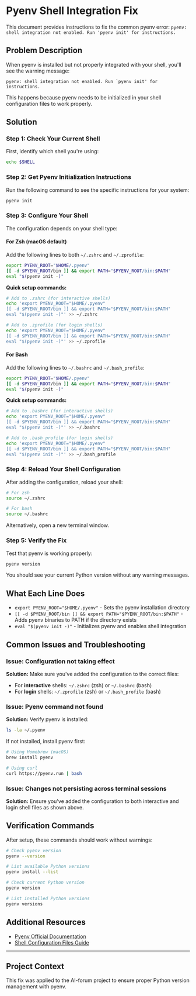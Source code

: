 # Pyenv Shell Integration Fix

This document provides instructions to fix the common pyenv error: `pyenv: shell integration not enabled. Run 'pyenv init' for instructions.`

## Problem Description

When pyenv is installed but not properly integrated with your shell, you'll see the warning message:
```
pyenv: shell integration not enabled. Run `pyenv init' for instructions.
```

This happens because pyenv needs to be initialized in your shell configuration files to work properly.

## Solution

### Step 1: Check Your Current Shell

First, identify which shell you're using:

```bash
echo $SHELL
```

### Step 2: Get Pyenv Initialization Instructions

Run the following command to see the specific instructions for your system:

```bash
pyenv init
```

### Step 3: Configure Your Shell

The configuration depends on your shell type:

#### For Zsh (macOS default)

Add the following lines to both `~/.zshrc` and `~/.zprofile`:

```bash
export PYENV_ROOT="$HOME/.pyenv"
[[ -d $PYENV_ROOT/bin ]] && export PATH="$PYENV_ROOT/bin:$PATH"
eval "$(pyenv init -)"
```

**Quick setup commands:**

```bash
# Add to .zshrc (for interactive shells)
echo 'export PYENV_ROOT="$HOME/.pyenv"
[[ -d $PYENV_ROOT/bin ]] && export PATH="$PYENV_ROOT/bin:$PATH"
eval "$(pyenv init -)"' >> ~/.zshrc

# Add to .zprofile (for login shells)
echo 'export PYENV_ROOT="$HOME/.pyenv"
[[ -d $PYENV_ROOT/bin ]] && export PATH="$PYENV_ROOT/bin:$PATH"
eval "$(pyenv init -)"' >> ~/.zprofile
```

#### For Bash

Add the following lines to `~/.bashrc` and `~/.bash_profile`:

```bash
export PYENV_ROOT="$HOME/.pyenv"
[[ -d $PYENV_ROOT/bin ]] && export PATH="$PYENV_ROOT/bin:$PATH"
eval "$(pyenv init -)"
```

**Quick setup commands:**

```bash
# Add to .bashrc (for interactive shells)
echo 'export PYENV_ROOT="$HOME/.pyenv"
[[ -d $PYENV_ROOT/bin ]] && export PATH="$PYENV_ROOT/bin:$PATH"
eval "$(pyenv init -)"' >> ~/.bashrc

# Add to .bash_profile (for login shells)
echo 'export PYENV_ROOT="$HOME/.pyenv"
[[ -d $PYENV_ROOT/bin ]] && export PATH="$PYENV_ROOT/bin:$PATH"
eval "$(pyenv init -)"' >> ~/.bash_profile
```

### Step 4: Reload Your Shell Configuration

After adding the configuration, reload your shell:

```bash
# For zsh
source ~/.zshrc

# For bash
source ~/.bashrc
```

Alternatively, open a new terminal window.

### Step 5: Verify the Fix

Test that pyenv is working properly:

```bash
pyenv version
```

You should see your current Python version without any warning messages.

## What Each Line Does

- `export PYENV_ROOT="$HOME/.pyenv"` - Sets the pyenv installation directory
- `[[ -d $PYENV_ROOT/bin ]] && export PATH="$PYENV_ROOT/bin:$PATH"` - Adds pyenv binaries to PATH if the directory exists
- `eval "$(pyenv init -)"` - Initializes pyenv and enables shell integration

## Common Issues and Troubleshooting

### Issue: Configuration not taking effect

**Solution:** Make sure you've added the configuration to the correct files:
- For **interactive** shells: `~/.zshrc` (zsh) or `~/.bashrc` (bash)
- For **login** shells: `~/.zprofile` (zsh) or `~/.bash_profile` (bash)

### Issue: Pyenv command not found

**Solution:** Verify pyenv is installed:
```bash
ls -la ~/.pyenv
```

If not installed, install pyenv first:
```bash
# Using Homebrew (macOS)
brew install pyenv

# Using curl
curl https://pyenv.run | bash
```

### Issue: Changes not persisting across terminal sessions

**Solution:** Ensure you've added the configuration to both interactive and login shell files as shown above.

## Verification Commands

After setup, these commands should work without warnings:

```bash
# Check pyenv version
pyenv --version

# List available Python versions
pyenv install --list

# Check current Python version
pyenv version

# List installed Python versions
pyenv versions
```

## Additional Resources

- [Pyenv Official Documentation](https://github.com/pyenv/pyenv)
- [Shell Configuration Files Guide](https://github.com/pyenv/pyenv#set-up-your-shell-environment-for-pyenv)

---

## Project Context

This fix was applied to the AI-forum project to ensure proper Python version management with pyenv.
